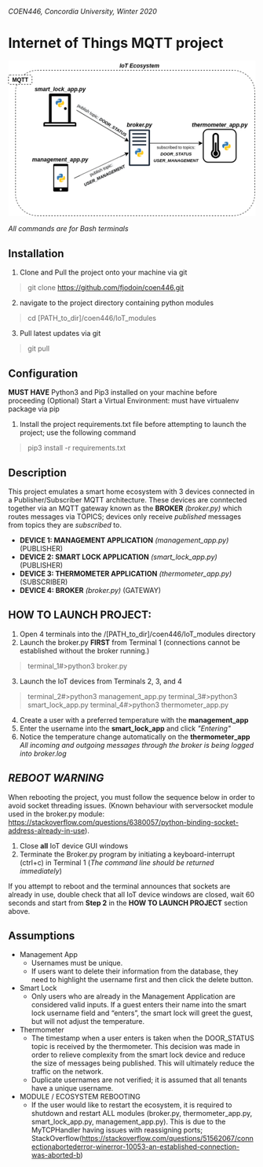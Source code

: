 _COEN446, Concordia University, Winter 2020_
# Internet of Things MQTT project
![](img/coen446_diagram.png)


_All commands are for Bash terminals_
## Installation
1. Clone and Pull the project onto your machine via git
> git clone https://github.com/fjodoin/coen446.git

2. navigate to the project directory containing python modules
> cd [PATH_to_dir]/coen446/IoT_modules

3. Pull latest updates via git
> git pull

## Configuration
__MUST HAVE__ Python3 and Pip3 installed on your machine before proceeding
(Optional) Start a Virtual Environment: must have virtualenv package via pip
1. Install the project requirements.txt file before attempting to launch the project; use the following command
>pip3 install -r requirements.txt

## Description
This project emulates a smart home ecosystem with 3 devices connected in a Publisher/Subscriber MQTT architecture. These devices are conntected together via an MQTT gateway known as the __BROKER__ _(broker.py)_ which routes messages via TOPICS; devices only receive _published_ messages from topics they are _subscribed_ to.

- __DEVICE 1: MANAGEMENT APPLICATION__ _(management_app.py)_	(PUBLISHER)
- __DEVICE 2: SMART LOCK APPLICATION__ _(smart_lock_app.py)_	(PUBLISHER)
- __DEVICE 3: THERMOMETER APPLICATION__ _(thermometer_app.py)_	(SUBSCRIBER)
- __DEVICE 4: BROKER__ _(broker.py)_				(GATEWAY)

## HOW TO LAUNCH PROJECT:
1. Open 4 terminals into the /[PATH_to_dir]/coen446/IoT_modules directory
2. Launch the broker.py __FIRST__ from Terminal 1 (connections cannot be established without the broker running.)
> terminal_1#>python3 broker.py
3. Launch the IoT devices from Terminals 2, 3, and 4
> terminal_2#>python3 management_app.py
> terminal_3#>python3 smart_lock_app.py
> terminal_4#>python3 thermometer_app.py 
4. Create a user with a preferred temperature with the __management_app__
4. Enter the username into the __smart_lock_app__ and click _"Entering"_
5. Notice the temperature change automatically on the __thermometer_app__
_All incoming and outgoing messages through the broker is being logged into broker.log_

## ___REBOOT WARNING___
When rebooting the project, you must follow the sequence below in order to avoid socket threading issues. (Known behaviour with serversocket module used in the broker.py module: https://stackoverflow.com/questions/6380057/python-binding-socket-address-already-in-use). 
1. Close __all__ IoT device GUI windows
2. Terminate the Broker.py program by initiating a keyboard-interrupt (ctrl+c) in Terminal 1
(_The command line should be returned immediately_)

If you attempt to reboot and the terminal announces that sockets are already in use, double check that all IoT device windows are closed, wait 60 seconds and start from __Step 2__ in the __HOW TO LAUNCH PROJECT__ section above.

## Assumptions
- Management App
    - Usernames must be unique.
    - If users want to delete their information from the database, they need to highlight the username first and then click the delete button.
- Smart Lock
    - Only users who are already in the Management Application are considered valid inputs. If a guest enters their name into the smart lock username field and “enters”, the smart lock will greet the guest, but will not adjust the temperature.
- Thermometer
    - The timestamp when a user enters is taken when the DOOR_STATUS topic is received by the thermometer. This decision was made in order to relieve complexity from the smart lock device and reduce the size of messages being published. This will ultimately reduce the traffic on the network.
    - Duplicate usernames are not verified; it is assumed that all tenants have a unique username.
- MODULE / ECOSYSTEM  REBOOTING
    - If the user would like to restart the ecosystem, it is required to shutdown and restart ALL modules (broker.py, thermometer_app.py, smart_lock_app.py, management_app.py). This is due to the MyTCPHandler having issues with reassigning ports; StackOverflow(https://stackoverflow.com/questions/51562067/connectionabortederror-winerror-10053-an-established-connection-was-aborted-b)

